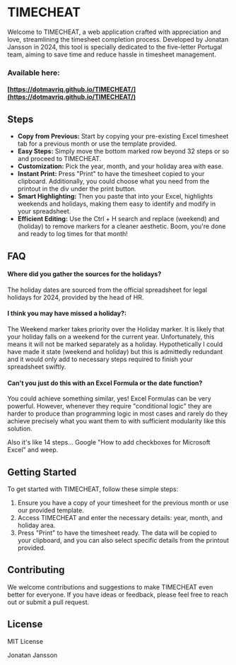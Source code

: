 # TIMECHEAT

Welcome to TIMECHEAT, a web application crafted with appreciation and love, streamlining the timesheet completion process. Developed by Jonatan Jansson in 2024, this tool is specially dedicated to the five-letter Portugal team, aiming to save time and reduce hassle in timesheet management.

### Available here:
#### [https://dotmavriq.github.io/TIMECHEAT/](https://dotmavriq.github.io/TIMECHEAT/)

## Steps

- **Copy from Previous:** Start by copying your pre-existing Excel timesheet tab for a previous month or use the template provided.
- **Easy Steps:** Simply move the bottom marked row beyond 32 steps or so and proceed to TIMECHEAT.
- **Customization:** Pick the year, month, and your holiday area with ease.
- **Instant Print:** Press "Print" to have the timesheet copied to your clipboard. Additionally, you could choose what you need from the printout in the div under the print button.
- **Smart Highlighting:** Then you paste that into your Excel, highlights weekends and holidays, making them easy to identify and modify in your spreadsheet.
- **Efficient Editing:** Use the Ctrl + H search and replace (weekend) and (holiday) to remove markers for a cleaner aesthetic. Boom, you're done and ready to log times for that month!

## FAQ

#### **Where did you gather the sources for the holidays?**

The holiday dates are sourced from the official spreadsheet for legal holidays for 2024, provided by the head of HR.

#### **I think you may have missed a holiday?:**

The Weekend marker takes priority over the Holiday marker. 
It is likely that your holiday falls on a weekend for the current year. 
Unfortunately, this means it will not be marked separately as a holiday.
Hypothetically I could have made it state (weekend and holiday) but this is admittedly redundant and it would only add to necessary steps required to finish your spreadsheet swiftly.

#### **Can't you just do this with an Excel Formula or the date function?**

You could achieve something similar, yes! 
Excel Formulas can be very powerful.
However, whenever they require "conditional logic" they are harder to produce than programming logic in most cases and rarely do they achieve precisely what you want them to with sufficient modularity like this solution. 

Also it's like 14 steps... Google "How to add checkboxes for Microsoft Excel" and weep.

## Getting Started

To get started with TIMECHEAT, follow these simple steps:

1. Ensure you have a copy of your timesheet for the previous month or use our provided template.
2. Access TIMECHEAT and enter the necessary details: year, month, and holiday area.
3. Press "Print" to have the timesheet ready. The data will be copied to your clipboard, and you can also select specific details from the printout provided.

## Contributing

We welcome contributions and suggestions to make TIMECHEAT even better for everyone. If you have ideas or feedback, please feel free to reach out or submit a pull request.

## License

MIT License

Jonatan Jansson
